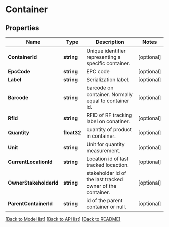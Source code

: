 # Container

## Properties
Name | Type | Description | Notes
------------ | ------------- | ------------- | -------------
**ContainerId** | **string** | Unique identifier representing a specific container. | [optional] 
**EpcCode** | **string** | EPC code | [optional] 
**Label** | **string** | Serialization label. | [optional] 
**Barcode** | **string** | barcode on container. Normally equal to container id. | [optional] 
**RfId** | **string** | RFID of RF tracking label on conatiner. | [optional] 
**Quantity** | **float32** | quantity of product in container. | [optional] 
**Unit** | **string** | Unit for quantity measurement. | [optional] 
**CurrentLocationId** | **string** | Location id of last tracked locaction. | [optional] 
**OwnerStakeholderId** | **string** | stakeholder id of the last tracked owner of the container. | [optional] 
**ParentContainerId** | **string** | id of the parent container or null. | [optional] 

[[Back to Model list]](../README.md#documentation-for-models) [[Back to API list]](../README.md#documentation-for-api-endpoints) [[Back to README]](../README.md)


